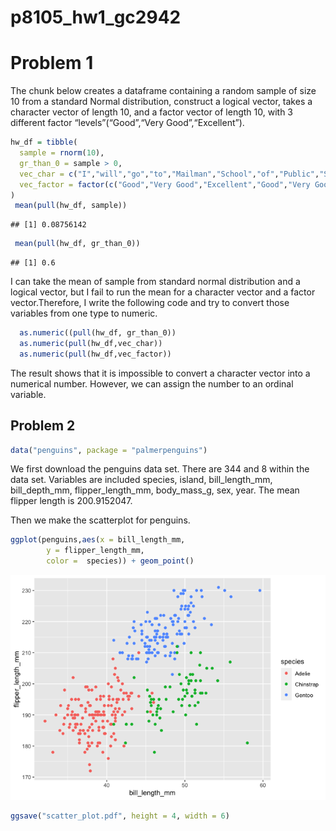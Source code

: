 p8105\_hw1\_gc2942
================

# Problem 1

The chunk below creates a dataframe containing a random sample of size
10 from a standard Normal distribution, construct a logical vector,
takes a character vector of length 10, and a factor vector of length 10,
with 3 different factor “levels”(“Good”,“Very Good”,“Excellent”).

``` r
hw_df = tibble(
  sample = rnorm(10),
  gr_than_0 = sample > 0,
  vec_char = c("I","will","go","to","Mailman","School","of","Public","School", "tommorrow"),
  vec_factor = factor(c("Good","Very Good","Excellent","Good","Very Good","Excellent","Good","Very Good","Excellent","Good"))
)
 mean(pull(hw_df, sample))
```

    ## [1] 0.08756142

``` r
 mean(pull(hw_df, gr_than_0)) 
```

    ## [1] 0.6

I can take the mean of sample from standard normal distribution and a
logical vector, but I fail to run the mean for a character vector and a
factor vector.Therefore, I write the following code and try to convert
those variables from one type to numeric.

``` r
  as.numeric((pull(hw_df, gr_than_0)) 
  as.numeric(pull(hw_df,vec_char))
  as.numeric(pull(hw_df,vec_factor))
```

The result shows that it is impossible to convert a character vector
into a numerical number. However, we can assign the number to an ordinal
variable.

## Problem 2

``` r
data("penguins", package = "palmerpenguins")
```

We first download the penguins data set. There are 344 and 8 within the
data set. Variables are included species, island, bill\_length\_mm,
bill\_depth\_mm, flipper\_length\_mm, body\_mass\_g, sex, year. The mean
flipper length is 200.9152047.

Then we make the scatterplot for penguins.

``` r
ggplot(penguins,aes(x = bill_length_mm, 
        y = flipper_length_mm,
        color =  species)) + geom_point() 
```

![](p8105_hw1_gc2942_files/figure-gfm/unnamed-chunk-4-1.png)<!-- -->

``` r
ggsave("scatter_plot.pdf", height = 4, width = 6)
```
